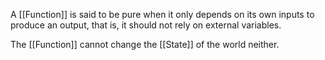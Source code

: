 A [[Function]] is said to be pure when it only depends on its own inputs to produce an output, that is, it should not rely on external variables.

The [[Function]] cannot change the [[State]] of the world neither.